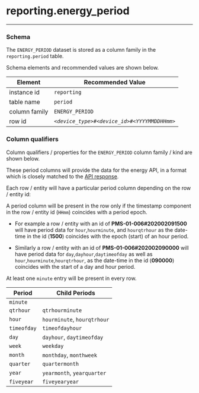 # reporting.energy_period

---

### Schema

The `ENERGY_PERIOD` dataset is stored as a column family in the `reporting.period` table. 

Schema elements and recommended values are shown below.

Element             | Recommended Value
---                 | ---
instance id         | `reporting`
table name          | `period`
column family       | `ENERGY_PERIOD`
row id              | _`<device_type>#<device_id>#<YYYYMMDDHHmm>`_


### Column qualifiers

Column qualifiers / properties for the `ENERGY_PERIOD` column family / kind are shown below.

These period columns will provide the data for the energy API, in a format which is closely matched to the [API response](/docs/api.sundaya.monitored.equipment/0/c/Examples/GET/energy%20GET%20example).

Each row / entity will have a particular period column depending on the row / entity id: 

A period column will be present in the row only if the timestamp component in the row / entity id (`HHmm`) coincides with a period epoch.

- For example a row / entity with an id of **PMS-01-006#202002091500** will have period data for `hour`,`hourminute`, and `hourqtrhour` as the date-time in the id (**1500**) coincides with the epoch (start) of an hour period.

- Similarly a row / entity with an id of **PMS-01-006#202002090000** will have period data for `day`,`dayhour`,`daytimeofday` as well as `hour`,`hourminute`,`hourqtrhour`, as the date-time in the id (**090000**) coincides with the start of a day and hour period.

At least one `minute` entry will be present in every row.

Period              | Child Periods
---                 | ---            
`minute`            | 
`qtrhour`           | `qtrhourminute`
`hour`              | `hourminute`, `hourqtrhour`
`timeofday`         | `timeofdayhour`
`day`               | `dayhour`, `daytimeofday`
`week`              | `weekday`
`month`             | `monthday`, `monthweek`
`quarter`           | `quartermonth`
`year`              | `yearmonth`, `yearquarter`
`fiveyear`          | `fiveyearyear`
